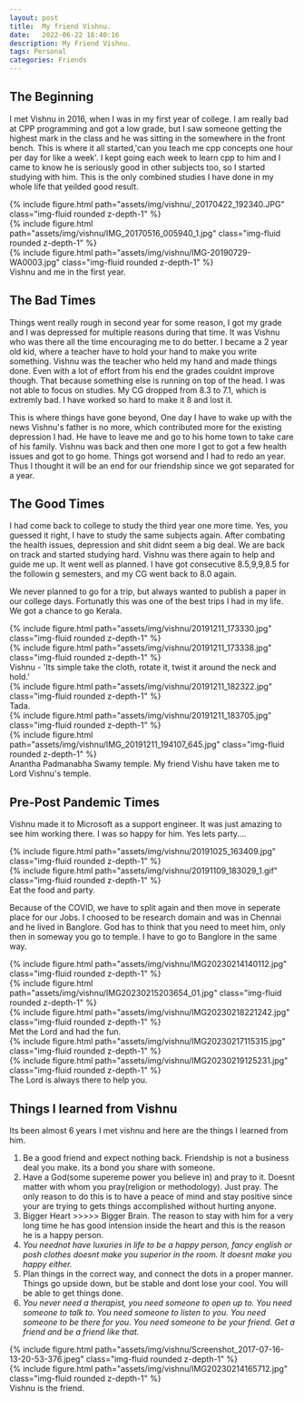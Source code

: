 ```yaml
---
layout: post
title:  My friend Vishnu.
date:   2022-06-22 16:40:16
description: My Friend Vishnu. 
tags: Personal
categories: Friends
---
```


## The Beginning

I met Vishnu in 2016, when I was in my first year of college. I am really bad at CPP programming and got a low grade, but I saw someone getting the highest mark in the class and he was sitting in the somewhere in the front bench. This is where it all started,'can you teach me cpp concepts one hour per day for like a week'. I kept going each week to learn cpp to him and I came to know he is seriously good in other subjects too, so I started studying with him. This is the only combined studies I have done in my whole life that yeilded good result.

<div class="row mt-3">
    <div class="col-sm mt-3 mt-md-0">
        {% include figure.html path="assets/img/vishnu/_20170422_192340.JPG" class="img-fluid rounded z-depth-1" %}
    </div>
    <div class="col-sm mt-3 mt-md-0">
        {% include figure.html path="assets/img/vishnu/IMG_20170516_005940_1.jpg" class="img-fluid rounded z-depth-1" %}
    </div>
    <div class="col-sm mt-3 mt-md-0">
        {% include figure.html path="assets/img/vishnu/IMG-20190729-WA0003.jpg" class="img-fluid rounded z-depth-1" %}
    </div>
</div>
<div class="caption">
   Vishnu and me in the first year.
</div>





## The Bad Times
Things went really rough in second year for some reason, I got my grade and I was depressed for multiple reasons during that time. It was Vishnu who was there all the time encouraging me to do better. I became a 2 year old kid, where a teacher have to hold your hand to make you write something. Vishnu was the teacher who held my hand and made things done. Even with a lot of effort from his end the grades couldnt improve though. That because something else is running on top of the head. I was not able to focus on studies. My CG dropped from 8.3 to 7.1, which is extremly bad. I have worked so hard to make it 8 and lost it. 

This is where things have gone beyond, One day I have to wake up with the news Vishnu's father is no more, which contributed more for the existing depression I had. He have to leave me and go to his home town to take care of his family. Vishnu was back and then one more I got to got a few health issues and got to go home. Things got worsend and I had to redo an year. Thus I thought it will be an end for our friendship since we got separated for a year. 

## The Good Times

I had come back to college to study the third year one more time. Yes, you guessed it right, I have to study the same subjects again. After combating the health issues, depression and shit didnt seem a big deal. We are back on track and started studying hard. Vishnu was there again to help and guide me up. It went well as planned. I have got consecutive 8.5,9,9,8.5 for the followin g semesters, and my CG went back to 8.0 again.

We never planned to go for a trip, but always wanted to publish a paper in our college days. Fortunatly this was one of the best trips I had in my life. We got a chance to go Kerala.

<div class="row mt-3">
    <div class="col-sm mt-3 mt-md-0">
        {% include figure.html path="assets/img/vishnu/20191211_173330.jpg" class="img-fluid rounded z-depth-1" %}
    </div>
    <div class="col-sm mt-3 mt-md-0">
        {% include figure.html path="assets/img/vishnu/20191211_173338.jpg" class="img-fluid rounded z-depth-1" %}
    </div>
</div>
<div class="caption">
   Vishnu - 'Its simple take the cloth, rotate it, twist it around the neck and hold.'
</div>

<div class="row mt-3">
    <div class="col-sm mt-3 mt-md-0">
        {% include figure.html path="assets/img/vishnu/20191211_182322.jpg" class="img-fluid rounded z-depth-1" %}
    </div>
</div>
<div class="caption">
   Tada.
</div>

<div class="row mt-3">
    <div class="col-sm mt-3 mt-md-0">
        {% include figure.html path="assets/img/vishnu/20191211_183705.jpg" class="img-fluid rounded z-depth-1" %}
    </div>
    <div class="col-sm mt-3 mt-md-0">
        {% include figure.html path="assets/img/vishnu/IMG_20191211_194107_645.jpg" class="img-fluid rounded z-depth-1" %}
    </div>
</div>
<div class="caption">
   Anantha Padmanabha Swamy temple. My friend Vishu have taken me to Lord Vishnu's temple.
</div>



## Pre-Post Pandemic Times
Vishnu made it to Microsoft as a support engineer. It was just amazing to see him working there. I was so happy for him. Yes lets party....

<div class="row mt-3">
    <div class="col-sm mt-3 mt-md-0">
        {% include figure.html path="assets/img/vishnu/20191025_163409.jpg" class="img-fluid rounded z-depth-1" %}
    </div>
    <div class="col-sm mt-3 mt-md-0">
        {% include figure.html path="assets/img/vishnu/20191109_183029_1.gif" class="img-fluid rounded z-depth-1" %}
    </div>
</div>
<div class="caption">
   Eat the food and party.
</div>



Because of the COVID, we have to split again and then move in seperate place for our Jobs. I choosed to be research domain and was in Chennai and he lived in Banglore. God has to think that you need to meet him, only then in someway you go to temple. I have to go to Banglore in the same way.


<div class="row mt-3">
    <div class="col-sm mt-3 mt-md-0">
        {% include figure.html path="assets/img/vishnu/IMG20230214140112.jpg" class="img-fluid rounded z-depth-1" %}
    </div>
    <div class="col-sm mt-3 mt-md-0">
        {% include figure.html path="assets/img/vishnu/IMG20230215203654_01.jpg" class="img-fluid rounded z-depth-1" %}
    </div>
    <div class="col-sm mt-3 mt-md-0">
        {% include figure.html path="assets/img/vishnu/IMG20230218221242.jpg" class="img-fluid rounded z-depth-1" %}
    </div>
</div>
<div class="caption">
   Met the Lord and had the fun.
</div>

<div class="row mt-3">
    <div class="col-sm mt-3 mt-md-0">
        {% include figure.html path="assets/img/vishnu/IMG20230217115315.jpg" class="img-fluid rounded z-depth-1" %}
    </div>
    <div class="col-sm mt-3 mt-md-0">
        {% include figure.html path="assets/img/vishnu/IMG20230219125231.jpg" class="img-fluid rounded z-depth-1" %}
    </div>
</div>
<div class="caption">
    The Lord is always there to help you.
</div>



## Things I learned from Vishnu
Its been almost 6 years I met vishnu and here are the things I learned from him.
1. Be a good friend and expect nothing back. Friendship is not a business deal you make. Its a bond you share with someone.
2. Have a God(some supereme power you believe in) and pray to it. Doesnt matter with whom you pray(religion or methodology). Just pray. The only reason to do this is to have a peace of mind and stay positive since your are trying to gets things accomplished without hurting anyone.
3. Bigger Heart >>>>> Bigger Brain. The reason to stay with him for a very long time he has good intension inside the heart and this is the reason he is a happy person.
4. <em>You neednot have luxuries in life to be a happy person, fancy english or posh clothes doesnt make you superior in the room. It doesnt make you happy either.</em>
5. Plan things in the correct way, and connect the dots in a proper manner. Things go upside down, but be stable and dont lose your cool. You will be able to get things done.
6. <em>You never need a therapist, you need someone to open up to. You need someone to talk to. You need someone to listen to you. You need someone to be there for you. You need someone to be your friend. Get a friend and be a friend like that.</em>


<div class="row mt-3">
    <div class="col-sm mt-3 mt-md-0">
        {% include figure.html path="assets/img/vishnu/Screenshot_2017-07-16-13-20-53-376.jpeg" class="img-fluid rounded z-depth-1" %}
    </div>
    <div class="col-sm mt-3 mt-md-0">
        {% include figure.html path="assets/img/vishnu/IMG20230214165712.jpg" class="img-fluid rounded z-depth-1" %}
    </div>
</div>
<div class="caption">
    Vishnu is the friend.
</div>
